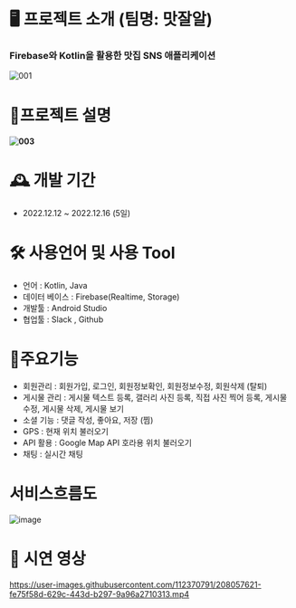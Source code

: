 # 🖥 프로젝트 소개 (팀명: 맛잘알)
### Firebase와 Kotlin을 활용한 맛집 SNS 애플리케이션
![001](https://user-images.githubusercontent.com/112370791/208055333-10b0c795-9b7c-4af8-bdee-0c61fed1a82f.png)

# 📝프로젝트 설명
#### ![003](https://user-images.githubusercontent.com/112370791/208055246-95cd82fe-2949-4101-8bef-a31dd3ebe1d5.png)

# 🕰 개발 기간
 - 2022.12.12 ~ 2022.12.16 (5일)

# 🛠 사용언어 및 사용 Tool
  - 언어 : Kotlin, Java
  - 데이터 베이스 : Firebase(Realtime, Storage)
  - 개발툴 : Android Studio
  - 협업툴 : Slack , Github
  
# 📌주요기능
  - 회원관리 : 회원가입, 로그인, 회원정보확인, 회원정보수정, 회원삭제 (탈퇴)
  - 게시물 관리 : 게시물 텍스트 등록, 갤러리 사진 등록, 직접 사진 찍어 등록, 게시물 수정, 게시물 삭제, 게시물 보기
  - 소셜 기능 : 댓글 작성, 좋아요, 저장 (찜)
  - GPS : 현재 위치 불러오기
  - API 활용 : Google Map API 호라용 위치 불러오기
  - 채팅 : 실시간 채팅
  
# 서비스흐름도
![image](https://user-images.githubusercontent.com/91239439/208326540-f2be42b8-b517-4c78-966c-ef0f8822914a.png)
  
# 🎥 시연 영상
https://user-images.githubusercontent.com/112370791/208057621-fe75f58d-629c-443d-b297-9a96a2710313.mp4


